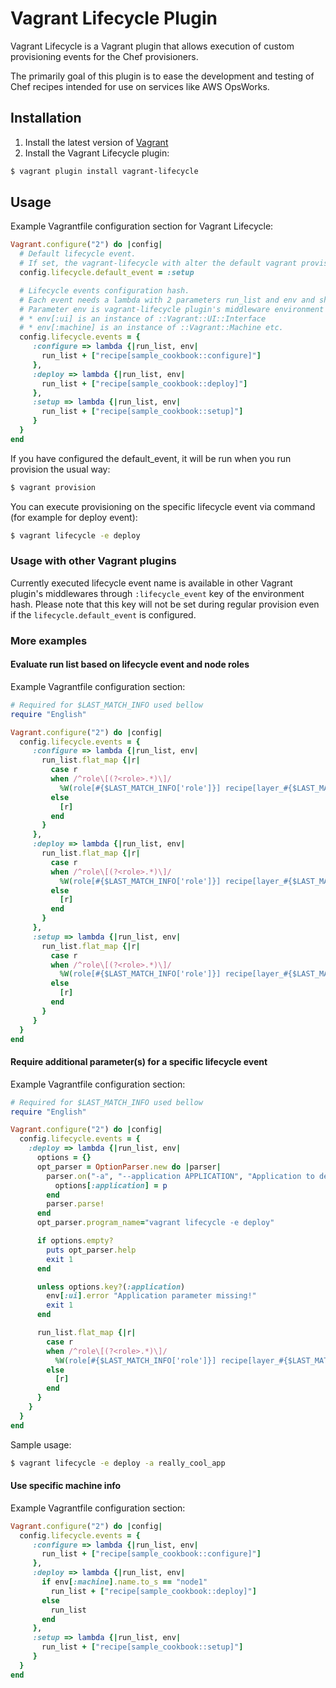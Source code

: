 # Vagrant Lifecycle Plugin

Vagrant Lifecycle is a Vagrant plugin that allows execution of custom provisioning events for the Chef provisioners.

The primarily goal of this plugin is to ease the development and testing of Chef recipes intended for use on services
like AWS OpsWorks.

## Installation

1. Install the latest version of [Vagrant](https://www.vagrantup.com/downloads.html)
2. Install the Vagrant Lifecycle plugin:

  ```sh
  $ vagrant plugin install vagrant-lifecycle
  ```

## Usage

Example Vagrantfile configuration section for Vagrant Lifecycle:

```ruby
Vagrant.configure("2") do |config|
  # Default lifecycle event. 
  # If set, the vagrant-lifecycle with alter the default vagrant provision run list.
  config.lifecycle.default_event = :setup

  # Lifecycle events configuration hash.
  # Each event needs a lambda with 2 parameters run_list and env and should return the new run list
  # Parameter env is vagrant-lifecycle plugin's middleware environment hash with various interesting keys:
  # * env[:ui] is an instance of ::Vagrant::UI::Interface
  # * env[:machine] is an instance of ::Vagrant::Machine etc.
  config.lifecycle.events = {
     :configure => lambda {|run_list, env|
       run_list + ["recipe[sample_cookbook::configure]"]
     },
     :deploy => lambda {|run_list, env|
       run_list + ["recipe[sample_cookbook::deploy]"]
     },
     :setup => lambda {|run_list, env|
       run_list + ["recipe[sample_cookbook::setup]"]
     }
  }
end
```

If you have configured the default_event, it will be run when you run provision the usual way:

```bash
$ vagrant provision
```

You can execute provisioning on the specific lifecycle event via command (for example for deploy event):

```bash
$ vagrant lifecycle -e deploy
```

### Usage with other Vagrant plugins

Currently executed lifecycle event name is available in other Vagrant plugin's middlewares through `:lifecycle_event` 
key of the environment hash. Please note that this key will not be set during regular provision even if the
`lifecycle.default_event` is configured.

### More examples

#### Evaluate run list based on lifecycle event and node roles 

Example Vagrantfile configuration section:

```ruby
# Required for $LAST_MATCH_INFO used bellow
require "English"

Vagrant.configure("2") do |config|
  config.lifecycle.events = {
     :configure => lambda {|run_list, env|
       run_list.flat_map {|r|
         case r
         when /^role\[(?<role>.*)\]/
           %W(role[#{$LAST_MATCH_INFO['role']}] recipe[layer_#{$LAST_MATCH_INFO['role']}::configure])
         else
           [r]
         end
       }
     },
     :deploy => lambda {|run_list, env|
       run_list.flat_map {|r|
         case r
         when /^role\[(?<role>.*)\]/
           %W(role[#{$LAST_MATCH_INFO['role']}] recipe[layer_#{$LAST_MATCH_INFO['role']}::configure] recipe[layer_#{$LAST_MATCH_INFO['role']}::deploy])
         else
           [r]
         end
       }
     },
     :setup => lambda {|run_list, env|
       run_list.flat_map {|r|
         case r
         when /^role\[(?<role>.*)\]/
           %W(role[#{$LAST_MATCH_INFO['role']}] recipe[layer_#{$LAST_MATCH_INFO['role']}::setup])
         else
           [r]
         end
       }
     }
  }
end
```

#### Require additional parameter(s) for a specific lifecycle event

Example Vagrantfile configuration section:

```ruby
# Required for $LAST_MATCH_INFO used bellow
require "English"

Vagrant.configure("2") do |config|
  config.lifecycle.events = {
    :deploy => lambda {|run_list, env|
      options = {}
      opt_parser = OptionParser.new do |parser|
        parser.on("-a", "--application APPLICATION", "Application to deploy") do |p|
          options[:application] = p
        end
        parser.parse!
      end
      opt_parser.program_name="vagrant lifecycle -e deploy"

      if options.empty?
        puts opt_parser.help
        exit 1
      end

      unless options.key?(:application)
        env[:ui].error "Application parameter missing!"
        exit 1
      end

      run_list.flat_map {|r|
        case r
        when /^role\[(?<role>.*)\]/
          %W(role[#{$LAST_MATCH_INFO['role']}] recipe[layer_#{$LAST_MATCH_INFO['role']}::configure] recipe[layer_#{$LAST_MATCH_INFO['role']}::deploy_#{options[:application]}])
        else
          [r]
        end
      }
    }        
  }
end
```

Sample usage:

```bash
$ vagrant lifecycle -e deploy -a really_cool_app
```

#### Use specific machine info

Example Vagrantfile configuration section:

```ruby
Vagrant.configure("2") do |config|
  config.lifecycle.events = {
     :configure => lambda {|run_list, env|
       run_list + ["recipe[sample_cookbook::configure]"]
     },
     :deploy => lambda {|run_list, env|
       if env[:machine].name.to_s == "node1"
         run_list + ["recipe[sample_cookbook::deploy]"]
       else
         run_list
       end
     },
     :setup => lambda {|run_list, env|
       run_list + ["recipe[sample_cookbook::setup]"]
     }
  }
end
```